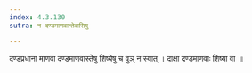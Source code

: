 ```yaml
---
index: 4.3.130
sutra: न दण्डमाणवान्तेवासिषु

---
```

 दण्डप्रधाना माणवा दण्डमाणवास्तेषु शिष्येषु च वुञ् न स्यात् । दाक्षा दण्डमाणवाः शिष्या वा ॥
